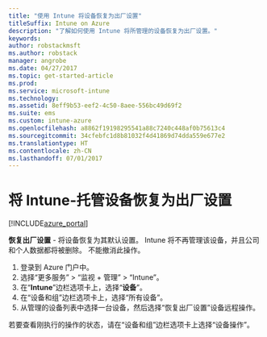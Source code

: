 ```yaml
---
title: "使用 Intune 将设备恢复为出厂设置"
titleSuffix: Intune on Azure
description: "了解如何使用 Intune 将所管理的设备恢复为出厂设置。"
keywords: 
author: robstackmsft
ms.author: robstack
manager: angrobe
ms.date: 04/27/2017
ms.topic: get-started-article
ms.prod: 
ms.service: microsoft-intune
ms.technology: 
ms.assetid: 8eff9b53-eef2-4c50-8aee-556bc49d69f2
ms.suite: ems
ms.custom: intune-azure
ms.openlocfilehash: a8862f19198295541a88c7240c448af0b75613c4
ms.sourcegitcommit: 34cfebfc1d8b81032f4d41869d74dda559e677e2
ms.translationtype: HT
ms.contentlocale: zh-CN
ms.lasthandoff: 07/01/2017
---
```

# <a name="reset-intune-managed-devices-to-factory-settings"></a>将 Intune-托管设备恢复为出厂设置


[!INCLUDE[azure_portal](./includes/azure_portal.md)]

**恢复出厂设置** - 将设备恢复为其默认设置。 Intune 将不再管理该设备，并且公司和个人数据都将被删除。 不能撤消此操作。

1. 登录到 Azure 门户中。
2. 选择“更多服务” > “监视 + 管理” > “Intune”。
3. 在“**Intune**”边栏选项卡上，选择“**设备**”。
4. 在“设备和组”边栏选项卡上，选择“所有设备”。
5. 从管理的设备列表中选择一台设备，然后选择“恢复出厂设置”设备远程操作。

若要查看刚执行的操作的状态，请在“设备和组”边栏选项卡上选择“设备操作”。

